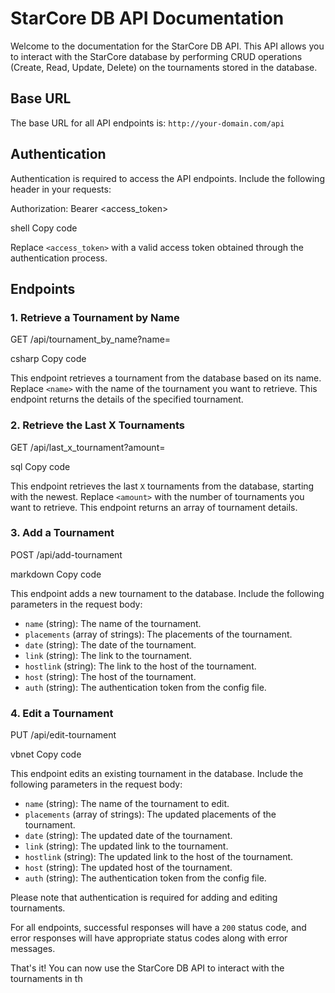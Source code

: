 # StarCore DB API Documentation

Welcome to the documentation for the StarCore DB API. This API allows you to interact with the StarCore database by performing CRUD operations (Create, Read, Update, Delete) on the tournaments stored in the database.

## Base URL

The base URL for all API endpoints is: `http://your-domain.com/api`

## Authentication

Authentication is required to access the API endpoints. Include the following header in your requests:

Authorization: Bearer <access_token>

shell
Copy code

Replace `<access_token>` with a valid access token obtained through the authentication process.

## Endpoints

### 1. Retrieve a Tournament by Name

GET /api/tournament_by_name?name=<name>

csharp
Copy code

This endpoint retrieves a tournament from the database based on its name. Replace `<name>` with the name of the tournament you want to retrieve. This endpoint returns the details of the specified tournament.

### 2. Retrieve the Last X Tournaments

GET /api/last_x_tournament?amount=<amount>

sql
Copy code

This endpoint retrieves the last `X` tournaments from the database, starting with the newest. Replace `<amount>` with the number of tournaments you want to retrieve. This endpoint returns an array of tournament details.

### 3. Add a Tournament

POST /api/add-tournament

markdown
Copy code

This endpoint adds a new tournament to the database. Include the following parameters in the request body:

- `name` (string): The name of the tournament.
- `placements` (array of strings): The placements of the tournament.
- `date` (string): The date of the tournament.
- `link` (string): The link to the tournament.
- `hostlink` (string): The link to the host of the tournament.
- `host` (string): The host of the tournament.
- `auth` (string): The authentication token from the config file.

### 4. Edit a Tournament

PUT /api/edit-tournament

vbnet
Copy code

This endpoint edits an existing tournament in the database. Include the following parameters in the request body:

- `name` (string): The name of the tournament to edit.
- `placements` (array of strings): The updated placements of the tournament.
- `date` (string): The updated date of the tournament.
- `link` (string): The updated link to the tournament.
- `hostlink` (string): The updated link to the host of the tournament.
- `host` (string): The updated host of the tournament.
- `auth` (string): The authentication token from the config file.

Please note that authentication is required for adding and editing tournaments.

For all endpoints, successful responses will have a `200` status code, and error responses will have appropriate status codes along with error messages.

That's it! You can now use the StarCore DB API to interact with the tournaments in th